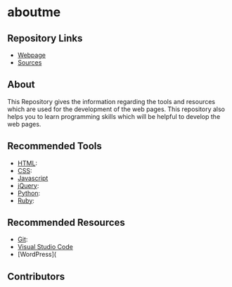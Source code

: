 # aboutme

## Repository Links

- [Webpage](https://nandinidoppalapudi.github.io/aboutme/)
- [Sources](https://github.com/Nandinidoppalapudi/aboutme)

## About

This Repository gives the information regarding the tools and resources which are used for the development of the web pages. This repository also helps you to learn programming skills which will be helpful to develop the web pages.

## Recommended Tools 

- [HTML](https://www.w3schools.com/html/): 
- [CSS](https://www.w3schools.com/css/):
- [Javascript](https://www.codecademy.com/learn/learn-javascript)
- [jQuery](https://www.w3schools.com/jquery/):
- [Python](https://www.learnpython.org/):
- [Ruby](https://www.codecademy.com/learn/learn-ruby):


## Recommended Resources

- [Git](https://git-scm.com/):
- [Visual Studio Code](https://code.visualstudio.com/)
- [WordPress](

## Contributors
